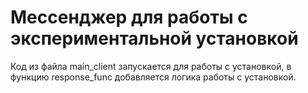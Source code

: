 # Мессенджер для работы с экспериментальной установкой 

Код из файла main_client запускается для работы с установкой, в функцию response_func добавляется логика работы с установкой. 
